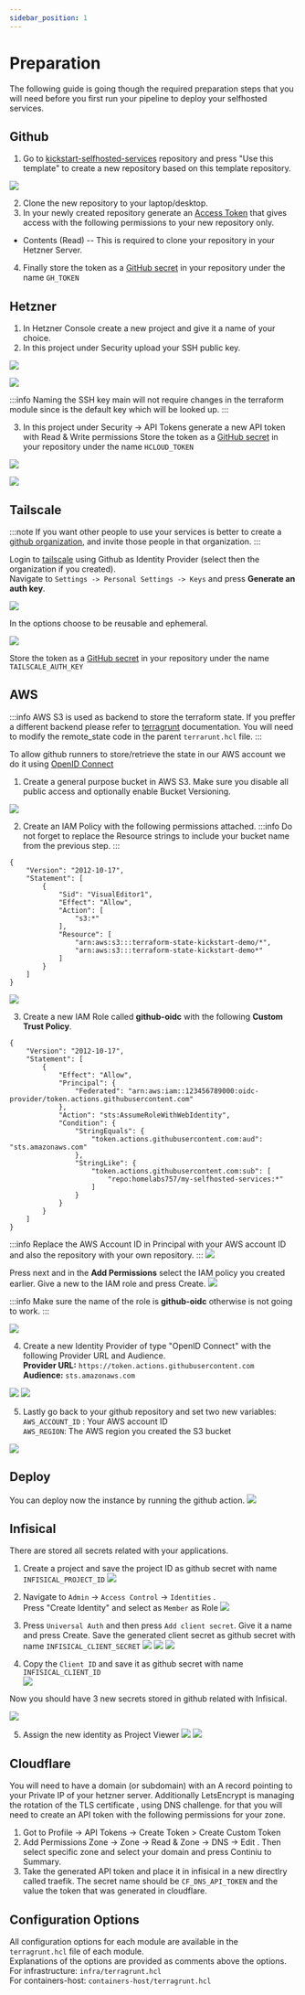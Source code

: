```yaml
---
sidebar_position: 1
---
```


# Preparation

The following guide is going though the required preparation steps that you will need before you first run your pipeline to deploy your selfhosted services. 

## Github

1. Go to [kickstart-selfhosted-services](https://github.com/lefterisALEX/kickstart-selfhosted-services) repository and press "Use this template" to create a new repository based on this template repository.  

![](../../static/img/use-template.png)

2. Clone the new repository to your laptop/desktop.  
3. In your newly created repository generate an [Access Token](https://docs.github.com/en/authentication/keeping-your-account-and-data-secure/managing-your-personal-access-tokens#creating-a-fine-grained-personal-access-token) that gives access with the following permissions to your new repository only.
 - Contents (Read) -- This is required to clone your repository in your Hetzner Server.

4. Finally store the token as a [GitHub secret][1] in your repository under the name `GH_TOKEN`

## Hetzner

1. In Hetzner Console create a new project and give it a name of your choice.
2. In this project under Security upload your SSH public key. 

![](../../static/img/ssh-key.png)


![](../../static/img/upload-ssh.png)

:::info
    Naming the SSH key main will not require changes in the terraform module since is the default key which will be looked up. 
:::

3. In this project under Security -> API Tokens generate a new API token with Read & Write permissions 
Store the token as a [GitHub secret][1] in your repository under the name `HCLOUD_TOKEN`

![](../../static/img/api-key-1.png)

![](../../static/img/api-key-2.png)

## Tailscale

:::note
If you want other people to use your services is better to create a [github organization](https://docs.github.com/en/organizations/collaborating-with-groups-in-organizations/creating-a-new-organization-from-scratch), and invite those people in that organization.
:::

Login to [tailscale](https://login.tailscale.com/) using Github as Identity Provider (select then the organization if you created).  
Navigate to `Settings -> Personal Settings -> Keys` and press **Generate an auth key**.  

![](../../static/img/tailscale-auth-key.png)

In the options choose to be reusable and ephemeral.

![](../../static/img/tailscale-auth-key-2.png)

Store the token as a [GitHub secret][1] in your repository under the name `TAILSCALE_AUTH_KEY`

## AWS

:::info
AWS S3 is used as backend to store the terraform state. If you preffer a different backend please refer to  [terragrunt](https://terragrunt.gruntwork.io/docs/features/state-backend/) documentation.
You will need to modify the remote_state code in the parent `terrarunt.hcl` file. 
:::

To allow github runners to store/retrieve the state in our AWS account we do it using [OpenID Connect](https://docs.github.com/en/actions/security-for-github-actions/security-hardening-your-deployments/configuring-openid-connect-in-amazon-web-services)

1. Create a general purpose bucket in AWS S3. Make sure you disable all public access and optionally enable Bucket Versioning.

![](../../static/img/s3-bucket.png)

2. Create an IAM Policy with the following permissions attached. 
:::info
    Do not forget to replace the Resource strings to include your bucket name from the previous step.
:::
```
{
    "Version": "2012-10-17",
    "Statement": [
        {
            "Sid": "VisualEditor1",
            "Effect": "Allow",
            "Action": [
                "s3:*"
            ],
            "Resource": [
                "arn:aws:s3:::terraform-state-kickstart-demo/*", 
                "arn:aws:s3:::terraform-state-kickstart-demo*"
            ]
        }
    ]
}
```

![](../../static/img/iam-policy.png)

3. Create a new IAM Role called **github-oidc** with the following **Custom Trust Policy**.
```
{
    "Version": "2012-10-17",
    "Statement": [
        {
            "Effect": "Allow",
            "Principal": {
                "Federated": "arn:aws:iam::123456789000:oidc-provider/token.actions.githubusercontent.com"
            },
            "Action": "sts:AssumeRoleWithWebIdentity",
            "Condition": {
                "StringEquals": {
                    "token.actions.githubusercontent.com:aud": "sts.amazonaws.com"
                },
                "StringLike": {
                    "token.actions.githubusercontent.com:sub": [
                        "repo:homelabs757/my-selfhosted-services:*"
                    ]
                }
            }
        }
    ]
}
```

:::info
    Replace the AWS Account ID in Principal with your AWS account ID and also the repository with your own repository.
:::
![](../../static/img/iam-role.png)

Press next and in the **Add Permissions** select the IAM policy you created earlier. Give a new to the IAM role and press Create.
![](../../static/img/iam-role-select-policy.png)

:::info
    Make sure the name of the role is **github-oidc** otherwise is not going to work.
::: 

![](../../static/img/aws-oidc-role.png)

4. Create a new Identity Provider of type "OpenID Connect" with the following Provider URL and Audience.  
**Provider URL:** `https://token.actions.githubusercontent.com`  
**Audience:** `sts.amazonaws.com`  

![](../../static/img/iam-provider.png)
![](../../static/img/oidc-github.png)



5. Lastly go back to your github repository and set two new variables:   
`AWS_ACCOUNT_ID` :  Your AWS account ID  
`AWS_REGION`: The AWS region you created the S3 bucket  

![](../../static/img/github-variables.png)

## Deploy 

You can deploy now the instance by running the github action.
![](../../static/img/github-deploy-2.png)
## Infisical

There are stored all secrets related with your applications.  

1. Create a project and save the project ID as github secret with name `INFISICAL_PROJECT_ID`
![](../../static/img/infisical-project-id.png)

2. Navigate to `Admin` -> `Access Control` -> `Identities` .  
Press "Create Identity" and select as `Member` as Role
![](../../static/img/infisical-create-identity.png)

3. Press `Universal Auth` and then press `Add client secret`. Give it a name and press Create. Save the generated client secret as github secret with name `INFISICAL_CLIENT_SECRET`
![](../../static/img/infisical-universal-auth.png)
![](../../static/img/infisical-add-client-secret.png)
![](../../static/img/infisical-create-client-secret.png)

4. Copy the `Client ID` and save it as github secret with name `INFISICAL_CLIENT_ID`  
![](../../static/img/infisical-client-id.png)

Now you should have 3 new secrets stored in github related with Infisical.

![](../../static/img/github-infisical-client-secret.png)


5. Assign the new identity as Project Viewer
![](../../static/img/infisical-project-1.png)
![](../../static/img/infisical-project-2.png)


## Cloudflare

You will need to have a domain (or subdomain) with an A record pointing to your Private IP of your hetzner server.
Additionally LetsEncrypt is managing the rotation of the TLS certificate , using DNS challenge. 
for that you will need to create an API token with the following permissions for your zone.
1. Got to Profile -> API Tokens -> Create Token > Create Custom Token
2. Add Permissions Zone -> Zone -> Read & Zone -> DNS -> Edit . Then select specific zone  and select your domain and press Continiu to Summary. 
3. Take the generated API token and place it in infisical in a new directlry called traefik. The secret name should be `CF_DNS_API_TOKEN` and the value the token that was generated in cloudflare.

## Configuration Options
All configuration options for each module are available in the `terragrunt.hcl` file of each module.  
Explanations of the options are provided as comments above the options.  
For infrastructure:  `infra/terragrunt.hcl`  
For containers-host:  `containers-host/terragrunt.hcl`  


[1]: https://docs.github.com/en/actions/security-for-github-actions/security-guides/using-secrets-in-github-actions#creating-secrets-for-a-repository
